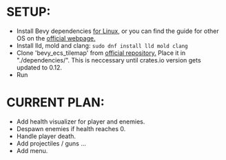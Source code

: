 # SETUP: 

- Install Bevy dependencies [for Linux](https://github.com/bevyengine/bevy/blob/main/docs/linux_dependencies.md), or you can find the guide for other OS
on the [official webpage.](www.bevyengine.org)
- Install lld, mold and clang: 
      ```sudo dnf install lld mold clang```
- Clone 'bevy_ecs_tilemap' from [official repository.](https://github.com/StarArawn/bevy_ecs_tilemap) Place it in "./dependencies/". This is neccessary until crates.io version gets updated to 0.12.
- Run


# CURRENT PLAN: 
- Add health visualizer for player and enemies.
- Despawn enemies if health reaches 0.
- Handle player death.
- Add projectiles / guns ... 
- Add menu.

